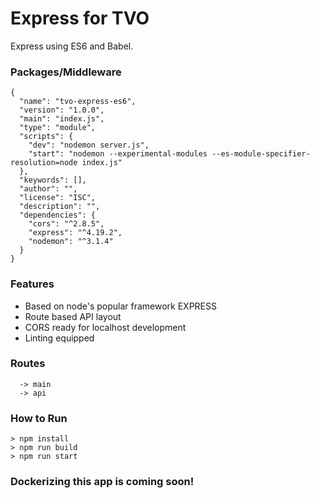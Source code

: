# Express for TVO
Express using ES6 and Babel.

### Packages/Middleware
```
{
  "name": "tvo-express-es6",
  "version": "1.0.0",
  "main": "index.js",
  "type": "module",
  "scripts": {
    "dev": "nodemon server.js",
    "start": "nodemon --experimental-modules --es-module-specifier-resolution=node index.js"
  },
  "keywords": [],
  "author": "",
  "license": "ISC",
  "description": "",
  "dependencies": {
    "cors": "^2.8.5",
    "express": "^4.19.2",
    "nodemon": "^3.1.4"
  }
}
```

### Features
  - Based on node's popular framework EXPRESS
  - Route based API layout
  - CORS ready for localhost development
  - Linting equipped

### Routes
```
  -> main
  -> api
```

### How to Run
  ```
  > npm install
  > npm run build
  > npm run start
  ```

### Dockerizing this app is coming soon!
